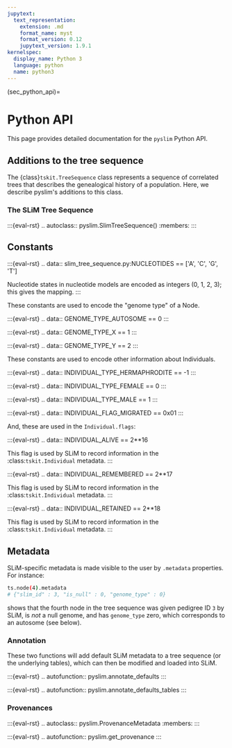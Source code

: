```yaml
---
jupytext:
  text_representation:
    extension: .md
    format_name: myst
    format_version: 0.12
    jupytext_version: 1.9.1
kernelspec:
  display_name: Python 3
  language: python
  name: python3
---
```


(sec_python_api)=

# Python API

This page provides detailed documentation for the ``pyslim`` Python API.

## Additions to the tree sequence

The {class}`tskit.TreeSequence` class represents a sequence of correlated trees
that describes the genealogical history of a population.
Here, we describe pyslim's additions to this class.


### The SLiM Tree Sequence


:::{eval-rst}
.. autoclass:: pyslim.SlimTreeSequence()
    :members:
:::


## Constants

:::{eval-rst}
.. data:: slim_tree_sequence.py:NUCLEOTIDES == ['A', 'C', 'G', 'T']

   Nucleotide states in nucleotide models are encoded as integers (0, 1, 2, 3);
   this gives the mapping.
:::

These constants are used to encode the "genome type" of a Node.

:::{eval-rst}
.. data:: GENOME_TYPE_AUTOSOME == 0
:::

:::{eval-rst}
.. data:: GENOME_TYPE_X == 1
:::

:::{eval-rst}
.. data:: GENOME_TYPE_Y == 2
:::


These constants are used to encode other information about Individuals.

:::{eval-rst}
.. data:: INDIVIDUAL_TYPE_HERMAPHRODITE == -1
:::

:::{eval-rst}
.. data:: INDIVIDUAL_TYPE_FEMALE == 0
:::

:::{eval-rst}
.. data:: INDIVIDUAL_TYPE_MALE == 1
:::

:::{eval-rst}
.. data:: INDIVIDUAL_FLAG_MIGRATED == 0x01
:::

And, these are used in the `Individual.flags`:

:::{eval-rst}
.. data:: INDIVIDUAL_ALIVE == 2**16

   This flag is used by SLiM to record information in the :class:`tskit.Individual` metadata.
:::

:::{eval-rst}
.. data:: INDIVIDUAL_REMEMBERED == 2**17

   This flag is used by SLiM to record information in the :class:`tskit.Individual` metadata.
:::

:::{eval-rst}
.. data:: INDIVIDUAL_RETAINED == 2**18

   This flag is used by SLiM to record information in the :class:`tskit.Individual` metadata.
:::


## Metadata

SLiM-specific metadata is made visible to the user by ``.metadata`` properties.
For instance:

```bash
ts.node(4).metadata
# {"slim_id" : 3, "is_null" : 0, "genome_type" : 0}
```

shows that the fourth node in the tree sequence was given pedigree ID ``3`` by SLiM,
is *not* a null genome, and has ``genome_type`` zero, which corresponds to an autosome 
(see below).


### Annotation

These two functions will add default SLiM metadata to a tree sequence (or the
underlying tables), which can then be modified and loaded into SLiM.

:::{eval-rst}
.. autofunction:: pyslim.annotate_defaults
:::

:::{eval-rst}
.. autofunction:: pyslim.annotate_defaults_tables
:::


### Provenances

:::{eval-rst}
.. autoclass:: pyslim.ProvenanceMetadata
   :members:
:::

:::{eval-rst}
.. autofunction:: pyslim.get_provenance
:::

